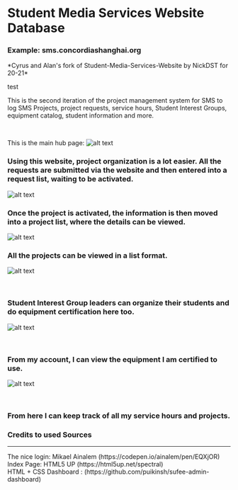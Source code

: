 # Student Media Services Website Database

<h3>Example: sms.concordiashanghai.org</h3>
*Cyrus and Alan's fork of Student-Media-Services-Website by NickDST for 20-21*

test
<br>

This is the second iteration of the project management system for SMS to log SMS Projects, project requests, service hours, Student Interest Groups, equipment catalog, student information and more.

<br>

This is the main hub page:
![alt text](https://github.com/NickDST/smsdb2/blob/master/website_all_files/readme_images/image_1.png)
<br>

<h3>Using this website, project organization is a lot easier. All the requests are submitted via the website and then entered into a request list, waiting to be activated. </h3>

![alt text](https://github.com/NickDST/smsdb2/blob/master/website_all_files/readme_images/image_request_info.png)


<h3>Once the project is activated, the information is then moved into a project list, where the details can be viewed. </h3>


![alt text](https://github.com/NickDST/smsdb2/blob/master/website_all_files/readme_images/image_project_info.png)
<br>

<h3>All the projects can be viewed in a list format. </h3>

![alt text](https://github.com/NickDST/smsdb2/blob/master/website_all_files/readme_images/image_project_details.png)

<br>
<h3>Student Interest Group leaders can organize their students and do equipment certification here too. </h3>

![alt text](https://github.com/NickDST/smsdb2/blob/master/website_all_files/readme_images/image_sig_details.png)

<br>

<h3>From my account, I can view the equipment I am certified to use.</h3>

![alt text](https://github.com/NickDST/smsdb2/blob/master/website_all_files/readme_images/image_certified_to_use.png)  

<br>
<h3>From here I can keep track of all my service hours and projects. </h3>






<h3>Credits to used Sources</h3>
<hr>
The nice login: Mikael Ainalem (https://codepen.io/ainalem/pen/EQXjOR)
<br>
Index Page: HTML5 UP (https://html5up.net/spectral)
<br>
HTML + CSS Dashboard : (https://github.com/puikinsh/sufee-admin-dashboard)
